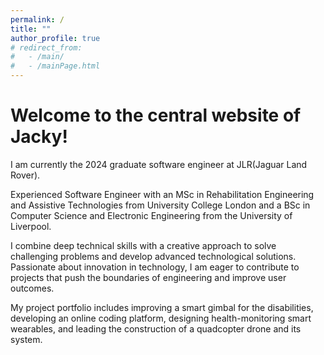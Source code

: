 ```yaml
---
permalink: /
title: ""
author_profile: true
# redirect_from:
#   - /main/
#   - /mainPage.html
---
```


# Welcome to the central website of Jacky!

I am currently the 2024 graduate software engineer at JLR(Jaguar Land Rover).

Experienced Software Engineer with an MSc in Rehabilitation Engineering and Assistive Technologies from University College London and a BSc in Computer Science and Electronic Engineering from the University of Liverpool.

I combine deep technical skills with a creative approach to solve challenging problems and develop advanced technological solutions. Passionate about innovation in technology, I am eager to contribute to projects that push the boundaries of engineering and improve user outcomes.

My project portfolio includes improving a smart gimbal for the disabilities, developing an online coding platform, designing health-monitoring smart wearables, and leading the construction of a quadcopter drone and its system.

